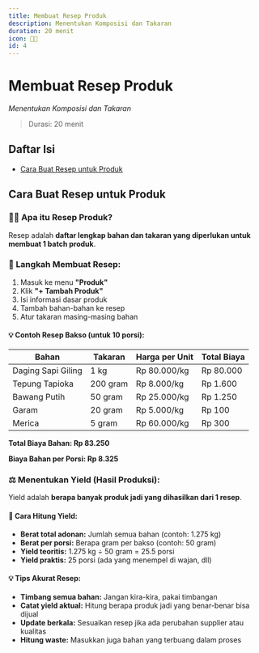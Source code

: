 ```yaml
---
title: Membuat Resep Produk
description: Menentukan Komposisi dan Takaran
duration: 20 menit
icon: 👨‍🍳
id: 4
---
```

# Membuat Resep Produk

_Menentukan Komposisi dan Takaran_

> Durasi: 20 menit

## Daftar Isi
- [Cara Buat Resep untuk Produk](#cara-buat-resep-untuk-produk)


## Cara Buat Resep untuk Produk
### 👨‍🍳 Apa itu Resep Produk?

            

Resep adalah **daftar lengkap bahan dan takaran yang diperlukan untuk membuat 1 batch produk**.

            
### 📝 Langkah Membuat Resep:

            
1. Masuk ke menu **"Produk"**
2. Klik **"+ Tambah Produk"**
3. Isi informasi dasar produk
4. Tambah bahan-bahan ke resep
5. Atur takaran masing-masing bahan

            
              
#### 💡 Contoh Resep Bakso (untuk 10 porsi):

              
                

<table>
                  <thead>
                    <tr>
                      <th>Bahan</th>
                      <th>Takaran</th>
                      <th>Harga per Unit</th>
                      <th>Total Biaya</th>
                    </tr>
                  </thead>
                  <tbody>
                    <tr>
                      <td>Daging Sapi Giling</td>
                      <td>1 kg</td>
                      <td>Rp 80.000/kg</td>
                      <td>Rp 80.000</td>
                    </tr>
                    <tr>
                      <td>Tepung Tapioka</td>
                      <td>200 gram</td>
                      <td>Rp 8.000/kg</td>
                      <td>Rp 1.600</td>
                    </tr>
                    <tr>
                      <td>Bawang Putih</td>
                      <td>50 gram</td>
                      <td>Rp 25.000/kg</td>
                      <td>Rp 1.250</td>
                    </tr>
                    <tr>
                      <td>Garam</td>
                      <td>20 gram</td>
                      <td>Rp 5.000/kg</td>
                      <td>Rp 100</td>
                    </tr>
                    <tr>
                      <td>Merica</td>
                      <td>5 gram</td>
                      <td>Rp 60.000/kg</td>
                      <td>Rp 300</td>
                    </tr>
                  </tbody>
                </table>

                

**Total Biaya Bahan: Rp 83.250**

                

**Biaya Bahan per Porsi: Rp 8.325**

              
            

            
### ⚖️ Menentukan Yield (Hasil Produksi):

            

Yield adalah **berapa banyak produk jadi yang dihasilkan dari 1 resep**.

            
            
              
#### 📏 Cara Hitung Yield:

              
- **Berat total adonan:** Jumlah semua bahan (contoh: 1.275 kg)
- **Berat per porsi:** Berapa gram per bakso (contoh: 50 gram)
- **Yield teoritis:** 1.275 kg ÷ 50 gram = 25.5 porsi
- **Yield praktis:** 25 porsi (ada yang menempel di wajan, dll)

            

            
              
#### 💡 Tips Akurat Resep:

              
- **Timbang semua bahan:** Jangan kira-kira, pakai timbangan
- **Catat yield aktual:** Hitung berapa produk jadi yang benar-benar bisa dijual
- **Update berkala:** Sesuaikan resep jika ada perubahan supplier atau kualitas
- **Hitung waste:** Masukkan juga bahan yang terbuang dalam proses
